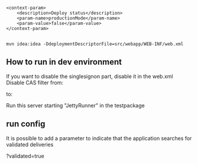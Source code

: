 

    <context-param>
        <description>Deploy status</description>
        <param-name>productionMode</param-name>
        <param-value>false</param-value>
    </context-param>
    
    
    mvn idea:idea -DdeploymentDescriptorFile=src/webapp/WEB-INF/web.xml

How to run in dev environment
---
If you want to disable the singlesignon part, disable it in the web.xml
Disable CAS filter from:
<!--Start of CAS filter -->

to:
<!--End of CAS filter -->


Run this server starting "JettyRunner" in the testpackage


run config
---
It is possible to add a parameter to indicate that the application searches for validated deliveries

?validated=true

